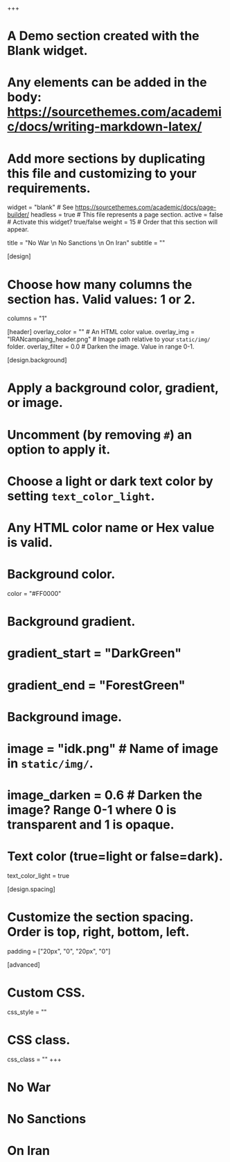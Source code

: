 +++
# A Demo section created with the Blank widget.
# Any elements can be added in the body: https://sourcethemes.com/academic/docs/writing-markdown-latex/
# Add more sections by duplicating this file and customizing to your requirements.

widget = "blank"  # See https://sourcethemes.com/academic/docs/page-builder/
headless = true  # This file represents a page section.
active = false  # Activate this widget? true/false
weight = 15  # Order that this section will appear.

title = "No War \n No Sanctions \n On Iran"
subtitle = ""

[design]
  # Choose how many columns the section has. Valid values: 1 or 2.
  columns = "1"

[header]
  overlay_color = ""  # An HTML color value.
  overlay_img = "IRANcampaing_header.png"  # Image path relative to your `static/img/` folder.
  overlay_filter = 0.0  # Darken the image. Value in range 0-1.


[design.background]
  # Apply a background color, gradient, or image.
  #   Uncomment (by removing `#`) an option to apply it.
  #   Choose a light or dark text color by setting `text_color_light`.
  #   Any HTML color name or Hex value is valid.

  # Background color.
  color = "#FF0000"
  
  # Background gradient.
  # gradient_start = "DarkGreen"
  # gradient_end = "ForestGreen"
  
  # Background image.
  # image = "idk.png"  # Name of image in `static/img/`.

  # image_darken = 0.6  # Darken the image? Range 0-1 where 0 is transparent and 1 is opaque.

  # Text color (true=light or false=dark).
  text_color_light = true


[design.spacing]
  # Customize the section spacing. Order is top, right, bottom, left.
  padding = ["20px", "0", "20px", "0"]

[advanced]
 # Custom CSS. 
 css_style = ""


 # CSS class.
 css_class = ""
+++

# No War
# No Sanctions
# On Iran

